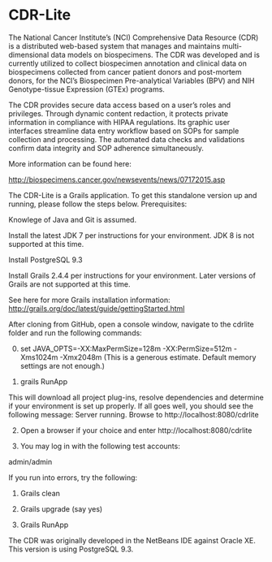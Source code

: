 # CDR-Lite

The National Cancer Institute’s (NCI) Comprehensive Data Resource (CDR) is a distributed web-based system that manages and maintains multi-dimensional data models on biospecimens. The CDR was developed and is currently utilized to collect biospecimen annotation and clinical data on biospecimens collected from cancer patient donors and post-mortem donors, for the NCI’s Biospecimen Pre-analytical Variables (BPV) and NIH Genotype-tissue Expression (GTEx) programs.

The CDR provides secure data access based on a user’s roles and privileges. Through dynamic content redaction, it protects private information in compliance with HIPAA regulations. Its graphic user interfaces streamline data entry workflow based on SOPs for sample collection and processing. The automated data checks and validations confirm data integrity and SOP adherence simultaneously.

More information can be found here:

http://biospecimens.cancer.gov/newsevents/news/07172015.asp

The CDR-Lite is a Grails application. To get this standalone version up and running, please follow the steps below. Prerequisites:

Knowlege of Java and Git is assumed.

Install the latest JDK 7 per instructions for your environment. JDK 8 is not supported at this time.

Install PostgreSQL 9.3

Install Grails 2.4.4 per instructions for your environment. Later versions of Grails are not supported at this time.

See here for more Grails installation information: http://grails.org/doc/latest/guide/gettingStarted.html

After cloning from GitHub, open a console window, navigate to the cdrlite folder and run the following commands:

0) set JAVA_OPTS=-XX:MaxPermSize=128m -XX:PermSize=512m -Xms1024m -Xmx2048m (This is a generous estimate. Default memory settings are not enough.)

1) grails RunApp

This will download all project plug-ins, resolve dependencies and determine if your environment is set up properly. If all goes well, you should see the following message: Server running. Browse to http://localhost:8080/cdrlite

2) Open a browser if your choice and enter http://localhost:8080/cdrlite

3) You may log in with the following test accounts:

admin/admin

If you run into errors, try the following:

1) Grails clean

2) Grails upgrade (say yes)

3) Grails RunApp

The CDR was originally developed in the NetBeans IDE against Oracle XE. This version is using PostgreSQL 9.3.
